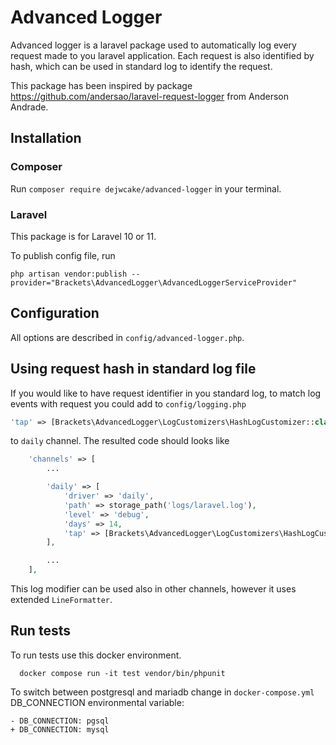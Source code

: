 # Advanced Logger

Advanced logger is a laravel package used to automatically log every request made to you laravel application. Each request is also identified by hash, which can be used in standard log to identify the request.

This package has been inspired by package https://github.com/andersao/laravel-request-logger from Anderson Andrade. 

## Installation

### Composer

Run `composer require dejwcake/advanced-logger` in your terminal.

### Laravel

This package is for Laravel 10 or 11.

To publish config file, run

```shell
php artisan vendor:publish --provider="Brackets\AdvancedLogger\AdvancedLoggerServiceProvider"
```

## Configuration

All options are described in `config/advanced-logger.php`.

## Using request hash in standard log file

If you would like to have request identifier in you standard log, to match log events with request you could add to `config/logging.php`

```php
'tap' => [Brackets\AdvancedLogger\LogCustomizers\HashLogCustomizer::class],
```

to `daily` channel. The resulted code should looks like

```php
    'channels' => [
        ...

        'daily' => [
            'driver' => 'daily',
            'path' => storage_path('logs/laravel.log'),
            'level' => 'debug',
            'days' => 14,
            'tap' => [Brackets\AdvancedLogger\LogCustomizers\HashLogCustomizer::class],
        ],

        ...
    ],
```

This log modifier can be used also in other channels, however it uses extended `LineFormatter`.

## Run tests

To run tests use this docker environment.

```shell
  docker compose run -it test vendor/bin/phpunit
```

To switch between postgresql and mariadb change in `docker-compose.yml` DB_CONNECTION environmental variable:

```git
- DB_CONNECTION: pgsql
+ DB_CONNECTION: mysql
```
